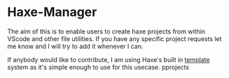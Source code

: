 # Haxe-Manager

The aim of this is to enable users to create haxe projects from within VScode and other file utilities. If you have any specific project requests let me know and I will try to add it whenever I can. 

If anybody would like to contribute, I am using Haxe's built in [template](https://haxe.org/manual/std-template.html) system as it's simple enough to use for this usecase.  pprojects 
